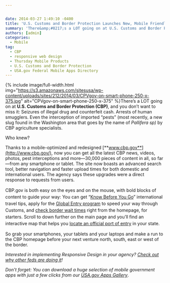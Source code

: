 ```yaml
---


date: 2014-03-27 1:49:10 -0400
title: 'U.S. Customs and Border Protection Launches New, Mobile Friendly Website'
summary: 'There&amp;#8217;s a LOT going on at U.S. Customs and Border Protection (CBP), and you don&amp;#8217;t want to miss it\: Seizures of illegal drug and counterfeit cash. Arrests of human smugglers. Even the interception of imported &amp;#8220;pests&amp;#8221;&nbsp; (most recently, a new slug found in the Washington area that goes by the name of'
authors: [admin]
categories:
  - Mobile
tag:
  - CBP
  - responsive web design
  - Thursday Mobile Products
  - U.S. Customs and Border Protection
  - USA.gov Federal Mobile Apps Directory
---
```



{% include image/full-width.html img="https://s3.amazonaws.com/sitesusa/wp-content/uploads/sites/212/2014/03/CPVgov-on-smart-phone-250-x-375.jpg" alt="CPVgov-on-smart-phone-250-x-375" %}There&#8217;s a LOT going on at **U.S. Customs and Border Protection (CBP)**, and you don&#8217;t want to miss it: Seizures of illegal drug and counterfeit cash. Arrests of human smugglers. Even the interception of imported &#8220;pests&#8221; (most recently, a new slug found in the Washington area that goes by the name of _Pallifera sp)_ by CBP agriculture specialists.

Who knew?

Thanks to a mobile-optimized and redesigned [**www.cbp.gov**](http://www.cbp.gov/), now you can get all the latest CBP news, videos, photos, pest interceptions and more—30,000 pieces of content in all, so far—from any smartphone or tablet. The site now boasts an advanced search tool, better navigation and faster upload times for both domestic and international users. The agency says these upgrades were a direct response to requests from users.

<span style="line-height: 1.5em;">CBP.gov is both easy on the eyes and on the mouse, with bold blocks of content to guide your way: You can get &#8220;</span><a style="line-height: 1.5em;" href="http://www.cbp.gov/travel/international-visitors/know-before-you-go">Know Before You Go</a><span style="line-height: 1.5em;">&#8221; international travel tips, apply for the </span><a style="line-height: 1.5em;" href="http://www.cbp.gov/travel/trusted-traveler-programs/global-entry">Global Entry program</a> <span style="line-height: 1.5em;">to speed your way through Customs, and </span><a style="line-height: 1.5em;" href="http://www.cbp.gov/travel/advisories-wait-times">check border wait times</a> <span style="line-height: 1.5em;">right from the homepage, for starters. Scroll to down further on the main page and you&#8217;ll find an interactive map that helps you </span><a style="line-height: 1.5em;" href="http://www.cbp.gov/contact/ports">locate an official port of entry</a> <span style="line-height: 1.5em;">in your state.</span>

So grab your smartphones, your tablets and your laptops and make a run to the CBP homepage before your next venture north, south, east or west of the border.

_Interested in implementing Responsive Design in your agency? [Check out why other feds are doing it](https://www.WHATEVER/2014/03/24/why-go-responsive-heres-what-feds-are-saying/ "Why Go Responsive? Here’s What Feds Are Saying")!_

_Don&#8217;t forget: You can download a huge selection of mobile government apps with just a few clicks from our [USA.gov Apps Gallery](http://apps.usa.gov/)_.

&nbsp;
